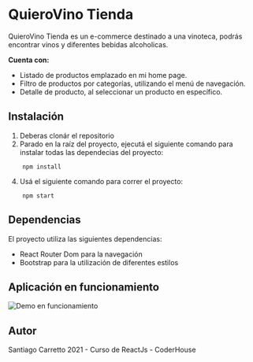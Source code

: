 #  QuieroVino Tienda
QuieroVino Tienda es un e-commerce destinado a una vinoteca, podrás encontrar vinos y diferentes bebidas alcoholicas.

**Cuenta con:**
- Listado de productos emplazado en mi home page.
- Filtro de productos por categorías, utilizando el menú de navegación.
- Detalle de producto, al seleccionar un producto en específico.


##  Instalación
1. Deberas clonár el repositorio
2. Parado en la raíz del proyecto, ejecutá el siguiente comando para instalar todas las dependecias del proyecto:
```
	npm install
```
4.  Usá el siguiente comando para correr el proyecto:
```
	npm start
```


##  Dependencias

El proyecto utiliza las siguientes dependencias:
- React Router Dom para la navegación
- Bootstrap para la utilización de diferentes estilos


##  Aplicación  en  funcionamiento
![Demo en  funcionamiento](./React-App.gif)

## Autor
Santiago Carretto
2021 - Curso de ReactJs - CoderHouse